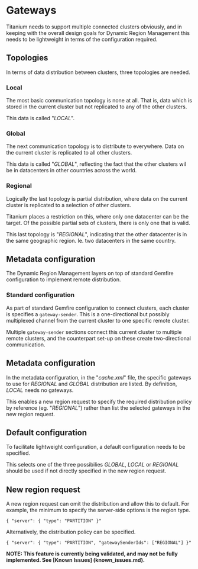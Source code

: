# Gateways
Titanium needs to support multiple connected clusters obviously, and in keeping with
the overall design goals for Dynamic Region Management this needs to be lightweight
in terms of the configuration required.

## Topologies
In terms of data distribution between clusters, three topologies are needed.

### Local
The most basic communication topology is none at all. That is, data which is
stored in the current cluster but not replicated to any of the other clusters.

This data is called "*LOCAL*".

### Global
The next communication topology is to distribute to everywhere. Data on the
current cluster is replicated to all other clusters.

This data is called "*GLOBAL*", reflecting the fact that the other clusters
wil be in datacenters in other countries across the world.

### Regional
Logically the last topology is partial distribution, where data on the current
cluster is replicated to a selection of other clusters.

Titanium places a restriction on this, where only one datacenter can be the
target. Of the possible partial sets of clusters, there is only one that is
valid.

This last topology is "*REGIONAL*", indicating that the other datacenter is in
the same geographic region. Ie. two datacenters in the same country.

## Metadata configuration
The Dynamic Region Management layers on top of standard Gemfire configuration
to implement remote distribution.

### Standard configuration
As part of standard Gemfire configuration to connect clusters, each cluster
is specifies a `gateway-sender`. This is a one-directional but possibly multiplexed
channel from the current cluster to one specific remote cluster.

Multiple `gateway-sender` sections connect this current cluster to multiple remote
clusters, and the counterpart set-up on these create two-directional communication.

## Metadata configuration
In the metadata configuration, in the "*cache.xml*" file, the specific gateways
to use for *REGIONAL* and *GLOBAL* distribution are listed. By definition, *LOCAL*
needs no gateways.

This enables a new region request to specify the required distribution policy
by reference (eg. "*REGIONAL*") rather than list the selected gateways in the
new region request.

## Default configuration
To facilitate lightweight configuration, a default configuration needs to be
specified.

This selects one of the three possibilies *GLOBAL*, *LOCAL* or *REGIONAL*
should be used if not directly specified in the new region request.

## New region request
A new region request can omit the distribution and allow this to default.
For example, the minimum to specify the server-side options is the region
type.

```
{ "server": { "type": "PARTITION" }"
```

Alternatively, the distribution policy can be specified.

```
{ "server": { "type": "PARTITION", "gatewaySenderIds": ["REGIONAL"] }"
```

__NOTE: This feature is currently being validated, and may not be
fully implemented. See [Known Issues] (known_issues.md).__


